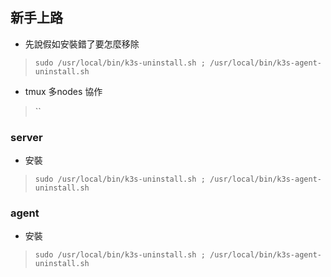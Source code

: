 ## 新手上路 ##
- 先說假如安裝錯了要怎麼移除
>   `sudo /usr/local/bin/k3s-uninstall.sh ; /usr/local/bin/k3s-agent-uninstall.sh`
- tmux 多nodes 協作
>   ``

### server
- 安裝
>   `sudo /usr/local/bin/k3s-uninstall.sh ; /usr/local/bin/k3s-agent-uninstall.sh`

### agent
- 安裝
>   `sudo /usr/local/bin/k3s-uninstall.sh ; /usr/local/bin/k3s-agent-uninstall.sh`
